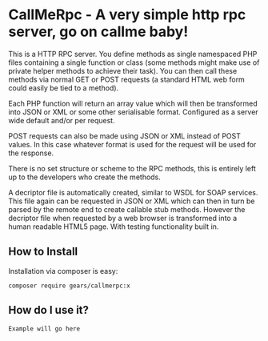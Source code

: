 CallMeRpc - A very simple http rpc server, go on callme baby!
================================================================================
This is a HTTP RPC server. You define methods as single namespaced PHP files
containing a single function or class (some methods might make use of private
helper methods to achieve their task). You can then call these methods via
normal GET or POST requests (a standard HTML web form could easily be tied to
a method).

Each PHP function will return an array value which will then be
transformed into JSON or XML or some other serialisable format.
Configured as a server wide default and/or per request.

POST requests can also be made using JSON or XML instead of POST values.
In this case whatever format is used for the request will be used for the
response.

There is no set structure or scheme to the RPC methods, this is entirely left
up to the developers who create the methods.

A decriptor file is automatically created, similar to WSDL for SOAP services.
This file again can be requested in JSON or XML which can then in turn be
parsed by the remote end to create callable stub methods.
However the decriptor file when requested by a web browser is transformed
into a human readable HTML5 page. With testing functionality built in.

How to Install
--------------------------------------------------------------------------------
Installation via composer is easy:

	composer require gears/callmerpc:x

How do I use it?
--------------------------------------------------------------------------------

```
Example will go here
```
